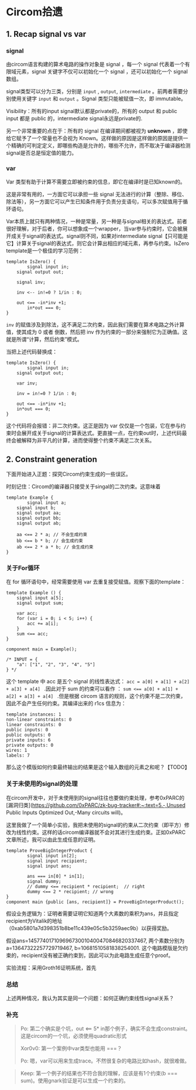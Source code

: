 # Circom拾遗

## 1. Recap signal vs var

### signal

由circom语言构建的算术电路的操作对象是 signal ，每一个 signal 代表着一个有限域元素，signal 关键字不仅可以初始化一个 signal ，还可以初始化一个 signal 数组。

signal类型可以分为三类，分别是 `input` , `output`, `intermediate` 。前两者需要分别使用关键字 `input` 和 `output` 。Signal 类型只能被赋值一次，即 immutable。

Visibility：所有的input signal默认都是private的，所有的 output 和 public input 都是 public 的，intermediate signal永远是private的.

另一个非常重要的点在于：所有的 signal 在编译期间都被视为 **unknown** ，即使给它赋予了一个常量也不会视为 Known。这样做的原因是这样做的原因是提供一个精确的可判定定义，即哪些构造是允许的，哪些不允许，而不取决于编译器检测 signal是否总是恒定值的能力。

### var

Var 类型有助于计算不需要立即被约束的信息，即它在编译时是已知known的。

这是非常有用的，一方面它可以承担一些 signal 无法进行的计算（整除、移位、除法等），另一方面它可以产生已知条件用于负责分支语句，可以多次赋值用于循环语句。

Var本质上就只有两种情况，一种是常量，另一种是与signal相关的表达式。前者很好理解，对于后者，你可以想象成一个wrapper，当var参与约束时，它会被展开成关于signal的表达式。signal则不同，如果对intermediate signal【只可能是它】计算关于signal的表达式，则它会计算出相应的域元素，再参与约束。IsZero template是一个极佳的学习范例：

```circom
template IsZero() {
		signal input in;
  	signal output out;

  	signal inv;

  	inv <-- in!=0 ? 1/in : 0;

  	out <== -in*inv +1;
 		in*out === 0;
}
```

`inv` 的赋值涉及到除法，这不满足二次约束，因此我们需要在算术电路之外计算值，使其成为 0 或者 倒数，然后把 inv 作为约束的一部分来强制它为正确值。这就是所谓“计算，然后约束”模式。

当把上述代码替换成：

```circom
template IsZero() {
		signal input in;
  	signal output out;

  	var inv;

  	inv = in!=0 ? 1/in : 0;

  	out <== -in*inv +1;
  	in*out === 0;
}
```

这个代码将会报错：非二次约束。这正是因为 var 仅仅是一个包装，它在参与约束时会展开成关于signal的计算表达式。更直接一点，在约束out时，上述代码最终会被解释为非平凡的计算，进而使得整个约束不满足二次关系。

## 2. Constraint generation

下面开始进入正题：探究Circom约束生成的一些误区。

时刻记住：Circom的编译器只接受关于singal的二次约束。这意味着

```circom
template Example {
		signal input a;
    signal input b;
    signal output aa;
    signal output bb;
    signal output ab;
    
    aa <== 2 * a; // 不会生成约束
    bb <== b * b; // 会生成约束
    ab <== 2 * a * b; // 会生成约束
}
```

### 关于For循环

在 for 循环语句中，经常需要使用 var 去重复接受赋值。观察下面的template：

```
template Example () {
    signal input a[5];
    signal output sum;
    
    var acc;
    for (var i = 0; i < 5; i++) {
        acc += a[i];
    }
    sum <== acc;
}

component main = Example();

/* INPUT = {
    "a": ["1", "2", "3", "4", "5"]
} */
```

这个 template 中 acc 是五个 signal 的线性表达式： `acc = a[0] + a[1] + a[2] + a[3] + a[4] ` .因此对于 sum 的约束可以看作 ： `sum <== a[0] + a[1] + a[2] + a[3] + a[4] ` .但是根据 circom 语言的规则，这个约束不是二次约束，因此不会产生任何约束。其编译出来的 r1cs 信息为：

```
template instances: 1
non-linear constraints: 0
linear constraints: 0
public inputs: 0
public outputs: 0
private inputs: 6
private outputs: 0
wires: 1
labels: 7
```

那么这个模版如何约束最终输出的结果是这个输入数组的元素之和呢？【TODO】

### 关于未使用的signal的处理

在circom开发中，对于未使用到的signal往往也要做约束处理，参考0xPARC的[漏洞归类](https://github.com/0xPARC/zk-bug-tracker#:~:text=5.-,Unused Public Inputs Optimized Out,-Many circuits will)。

这里我做了一个简单小实验，我把未使用的signal的约束从二次约束（即平方）修改为线性约束。这样的话circom编译器就不会对其进行生成约束。正如0xPARC文章所述，我可以由此生成任意的证明。

```circom
template ProveBigIntegerProduct {
		signal input in[2];
		signal input recipient;
		signal input ans;
		
		ans === in[0] * in[1];
		signal dummy;
		// dummy <== recipient * recipient;  // right
		dummy <== 2 * recipient; // wrong
}
component main {public [ans, recipient]} = ProveBigIntegerProduct();
```

假设业务逻辑为：证明者需要证明它知道两个大素数的乘积为ans，并且指定recipient为Vitalik的地址（0xab5801a7d398351b8be11c439e05c5b3259aec9b）以获得奖励。

假设ans=145774017109696730010400470846820337467, 两个素数分别为a=13647322257729719467, b=10681510581838254001. 这个电路模版是欠约束的，recipient没有被正确约束到，因此可以为此电路生成任意个proof。

实验流程：采用Groth16证明系统，首先

### 总结

上述两种情况，我认为其实是同一个问题：如何正确约束线性signal关系？

### 补充

>  Po: 第二个确实是个坑，out <== 5* in那个例子，确实不会生成constraint。这是circom的一个坑，必须使用quadratic形式
>
> Xor0v0: 第一个案例中var类型也能用 ===？
>
> Po: 嗯，var可以用来生成trace。不然很复杂的电路比如hash，就很难做。

> Keep: 第一个例子的结果也不符合我的理解，应该是有1个约束(b === sum)。使用gnark验证是可以生成一个约束的。
